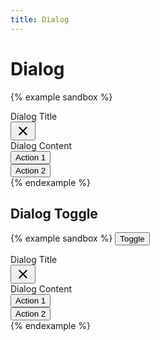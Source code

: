 ```yaml
---
title: Dialog
---
```


# Dialog

{% example sandbox %}
<div class="dialog dialog--open">
  <div class="dialog__container">
    <div class="toolbar">
      <div class="toolbar__title">
        Dialog Title
      </div>
      <div class="toobar__action">
        <button type="button" class="button button--icon">
          <svg xmlns="http://www.w3.org/2000/svg" height="24" viewBox="0 0 24 24" width="24"><path d="M19 6.41L17.59 5 12 10.59 6.41 5 5 6.41 10.59 12 5 17.59 6.41 19 12 13.41 17.59 19 19 17.59 13.41 12z"/><path d="M0 0h24v24H0z" fill="none"/></svg>
        </button>
      </div>
    </div>
    <div class="padding overflow-auto">
      Dialog Content
    </div>
    <div class="toolbar">
      <div class="toolbar__space">
      </div>
      <div class="toolbar__action">
        <button type="button" class="button button--text">Action 1</button>
      </div>
      <div class="toolbar__action">
        <button type="button" class="button button--text button--primary">Action 2</button>
      </div>
    </div>
  </div>
  <div class="dialog__scrim"></div>
</div>
{% endexample %}

## Dialog Toggle

{% example sandbox %}
<button type="button" class="button button--contained button--primary" data-controller="toggle" data-toggle-target="#demo-dialog" data-toggle-action="dialog#toggle">
  Toggle
</button>

<div id="demo-dialog" class="dialog" data-controller="dialog">
  <div class="dialog__container">
    <div class="toolbar">
      <div class="toolbar__title">
        Dialog Title
      </div>
      <div class="toobar__action">
        <button type="button" class="button button--icon" data-action="dialog#close">
          <svg xmlns="http://www.w3.org/2000/svg" height="24" viewBox="0 0 24 24" width="24"><path d="M19 6.41L17.59 5 12 10.59 6.41 5 5 6.41 10.59 12 5 17.59 6.41 19 12 13.41 17.59 19 19 17.59 13.41 12z"/><path d="M0 0h24v24H0z" fill="none"/></svg>
        </button>
      </div>
    </div>
    <div class="padding overflow-auto">
      Dialog Content
    </div>
    <div class="toolbar">
      <div class="toolbar__space">
      </div>
      <div class="toolbar__action">
        <button type="button" class="button button--text">Action 1</button>
      </div>
      <div class="toolbar__action">
        <button type="button" class="button button--text button--primary">Action 2</button>
      </div>
    </div>
  </div>
  <div class="dialog__scrim" data-action="click->dialog#close"></div>
</div>
{% endexample %}
